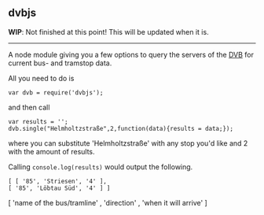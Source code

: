## dvbjs

**WIP**: Not finished at this point! This will be updated when it is.

---

A node module giving you a few options to query the servers of the [DVB](http://dvb.de) for current bus- and tramstop data.

All you need to do is

```
var dvb = require('dvbjs');
````

and then call 

```
var results = '';
dvb.single("Helmholtzstraße",2,function(data){results = data;});
```

where you can substitute 'Helmholtzstraße' with any stop you'd like and 2 with the amount of results.

Calling ```console.log(results)``` would output the following.

```
[ [ '85', 'Striesen', '4' ], 
[ '85', 'Löbtau Süd', '4' ] ]
```
[ 'name of the bus/tramline' , 'direction' , 'when it will arrive' ]
